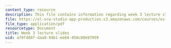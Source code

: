 ```yaml
---
content_type: resource
description: This file contains information regarding week 3 lecture slides.
file: https://ol-ocw-studio-app-production.s3.amazonaws.com/courses/es-s10-drugs-and-the-brain-spring-2013/af0f488fdaa894b1ee64450c00e97959_MITES_S10S13_Week%203.pdf
file_type: application/pdf
resourcetype: Document
title: Week 3 lecture slides
uid: af0f488f-daa8-94b1-ee64-450c00e97959
---
```

